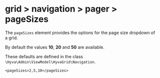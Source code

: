 # grid > navigation > pager > pageSizes

The `pageSizes` element provides the options for the page size dropdown of a grid.

By default the values **10**, **20** and **50** are available.


These defaults are defined in the class `\Hyva\Admin\ViewModel\HyvaGrid\Navigation`.


```markup
<pageSizes>2,5,10</pageSizes>
```


